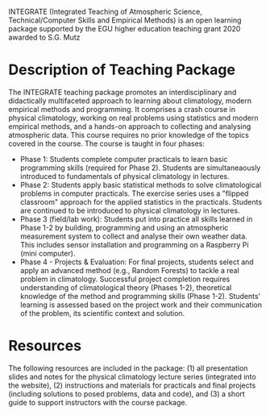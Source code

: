 INTEGRATE (Integrated Teaching of Atmospheric Science, Technical/Computer Skills and Empirical Methods) is an open learning package supported by the EGU higher education teaching grant 2020 awarded to S.G. Mutz

# Description of Teaching Package
The INTEGRATE teaching package promotes an interdisciplinary and didactically multifaceted approach to learning about climatology, modern empirical methods and programming. It comprises a crash course in physical climatology, working on real problems using statistics and modern empirical methods, and a hands-on approach to collecting and analysing atmospheric data. This course requires no prior knowledge of the topics covered in the course. 
The course is taught in four phases:

- Phase 1: Students complete computer practicals to learn basic programming skills (required for Phase 2). Students are simultaneaously introduced to fundamentals of physical climatology in lectures. 
- Phase 2: Students apply basic statistical methods to solve climatological problems in computer practicals. The exercise series uses a "flipped classroom" approach for the applied statistics in the practicals. Students are continued to be introduced to physical climatology in lectures. 
- Phase 3 (field/lab work): Students put into practice all skills learned in Phase 1-2 by building, programming and using an atmospheric measurement system to collect and analyse their own weather data. This includes sensor installation and programming on a Raspberry Pi (mini computer).
- Phase 4 - Projects & Evaluation: For final projects, students select and apply an advanced method (e.g., Random Forests) to tackle a real problem in climatology. Successful project completion requires understanding of climatological theory (Phases 1-2), theoretical knowledge of the method and programming skills (Phase 1-2). Students’ learning is assessed based on the project work and their communication of the problem, its scientific context and solution. 

# Resources
The following resources are included in the package: (1) all presentation slides and notes for the physical climatology lecture series (integrated into the website), (2) instructions and materials for practicals and final projects (including solutions to posed problems, data and code), and (3) a short guide to support instructors with the course package. 
